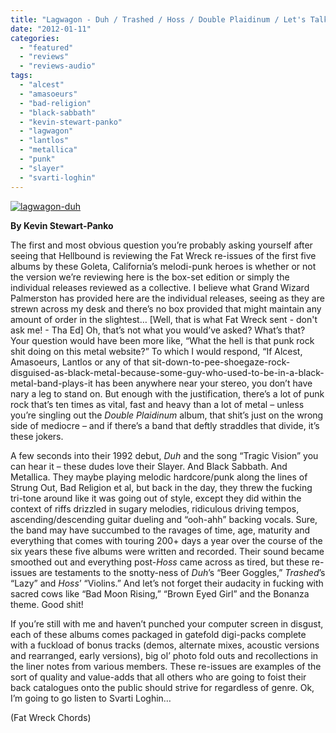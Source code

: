 ```yaml
---
title: "Lagwagon - Duh / Trashed / Hoss / Double Plaidinum / Let's Talk About Feelings"
date: "2012-01-11"
categories: 
  - "featured"
  - "reviews"
  - "reviews-audio"
tags: 
  - "alcest"
  - "amasoeurs"
  - "bad-religion"
  - "black-sabbath"
  - "kevin-stewart-panko"
  - "lagwagon"
  - "lantlos"
  - "metallica"
  - "punk"
  - "slayer"
  - "svarti-loghin"
---
```


[![](http://www.hellbound.ca/wp-content/uploads/2012/01/lagwagon-duh.jpg "lagwagon-duh")](http://www.hellbound.ca/wp-content/uploads/2012/01/lagwagon-duh.jpg)

**By Kevin Stewart-Panko**

The first and most obvious question you’re probably asking yourself after seeing that Hellbound is reviewing the Fat Wreck re-issues of the first five albums by these Goleta, California’s melodi-punk heroes is whether or not the version we’re reviewing here is the box-set edition or simply the individual releases reviewed as a collective. I believe what Grand Wizard Palmerston has provided here are the individual releases, seeing as they are strewn across my desk and there’s no box provided that might maintain any amount of order in the slightest… \[Well, that is what Fat Wreck sent - don't ask me! - Tha Ed\] Oh, that’s not what you would’ve asked? What’s that? Your question would have been more like, “What the hell is that punk rock shit doing on this metal website?” To which I would respond, “If Alcest, Amasoeurs, Lantlos or any of that sit-down-to-pee-shoegaze-rock-disguised-as-black-metal-because-some-guy-who-used-to-be-in-a-black-metal-band-plays-it has been anywhere near your stereo, you don’t have nary a leg to stand on. But enough with the justification, there’s a lot of punk rock that’s ten times as vital, fast and heavy than a lot of metal – unless you’re singling out the _Double Plaidinum_ album, that shit’s just on the wrong side of mediocre – and if there’s a band that deftly straddles that divide, it’s these jokers.

A few seconds into their 1992 debut, _Duh_ and the song “Tragic Vision” you can hear it – these dudes love their Slayer. And Black Sabbath. And Metallica. They maybe playing melodic hardcore/punk along the lines of Strung Out, Bad Religion et al, but back in the day, they threw the fucking tri-tone around like it was going out of style, except they did within the context of riffs drizzled in sugary melodies, ridiculous driving tempos, ascending/descending guitar dueling and “ooh-ahh” backing vocals. Sure, the band may have succumbed to the ravages of time, age, maturity and everything that comes with touring 200+ days a year over the course of the six years these five albums were written and recorded. Their sound became smoothed out and everything post-_Hoss_ came across as tired, but these re-issues are testaments to the snotty-ness of _Duh_’s “Beer Goggles,” _Trashed_’s “Lazy” and _Hoss_’ “Violins.” And let’s not forget their audacity in fucking with sacred cows like “Bad Moon Rising,” “Brown Eyed Girl” and the Bonanza theme. Good shit!

If you’re still with me and haven’t punched your computer screen in disgust, each of these albums comes packaged in gatefold digi-packs complete with a fuckload of bonus tracks (demos, alternate mixes, acoustic versions and rearranged, early versions), big ol’ photo fold outs and recollections in the liner notes from various members. These re-issues are examples of the sort of quality and value-adds that all others who are going to foist their back catalogues onto the public should strive for regardless of genre. Ok, I’m going to go listen to Svarti Loghin…

(Fat Wreck Chords)
